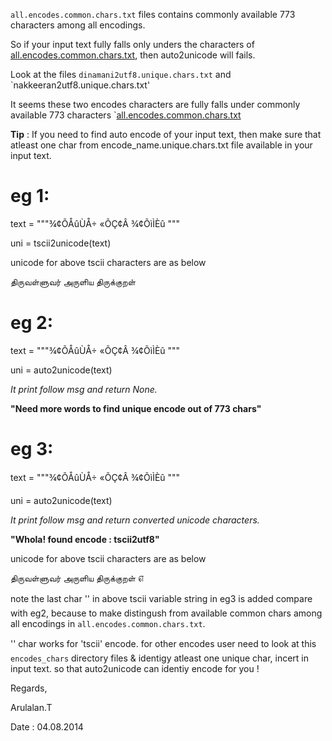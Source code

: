 `all.encodes.common.chars.txt` files contains commonly available 773 characters 
among all encodings.

So if your input text fully falls only unders the characters of 
[all.encodes.common.chars.txt](all.encodes.common.chars.txt), then auto2unicode will fails.


Look at the files `dinamani2utf8.unique.chars.txt` and `nakkeeran2utf8.unique.chars.txt'

It seems these two encodes characters are fully falls under commonly available
773 characters `[all.encodes.common.chars.txt](all.encodes.common.chars.txt)


**Tip** : If you need to find auto encode of your input text, then make sure that
atleast one char from encode_name.unique.chars.txt file available in your 
input text.


eg 1:
====

text = """¾¢ÕÅûÙÅ÷ 
«ÕÇ¢Â ¾¢ÕìÌÈû  """

uni = tscii2unicode(text)

unicode for above tscii characters are as below

திருவள்ளுவர் 
அருளிய திருக்குறள்  


eg 2:
=====
text = """¾¢ÕÅûÙÅ÷ 
«ÕÇ¢Â ¾¢ÕìÌÈû  """

uni = auto2unicode(text)

*It print follow msg and return None.*

**"Need more words to find unique encode out of 773 chars"**


eg 3:
=====
text = """¾¢ÕÅûÙÅ÷ 
«ÕÇ¢Â ¾¢ÕìÌÈû  """

uni = auto2unicode(text)

*It print follow msg and return converted unicode characters.*

**"Whola! found encode :  tscii2utf8"**

unicode for above tscii characters are as below

திருவள்ளுவர் அருளிய திருக்குறள்  ௭


note the last char '' in above tscii variable string in eg3 is added compare
with eg2, because to make distingush from available common chars among all 
encodings in `all.encodes.common.chars.txt`.  

'' char works for 'tscii' encode.
for other encodes user need to look at this `encodes_chars` directory files &
identigy atleast one unique char, incert in input text. so that auto2unicode
can identiy encode for you ! 


Regards,

Arulalan.T 

Date : 04.08.2014





